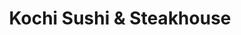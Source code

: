 ---
layout: place
title: Kochi Sushi & Steakhouse
permalink: /rhode-island/cranston/kochi-sushi-steakhouse.html
stateAbbr: RI
stateName: Rhode Island
cityName: Cranston
seo:
  type: restaurant
  links: https://www.kochicranston.com/
place_id: ChIJDUN_ScJI5IkRxyz9hPnI3HQ
photos:
  - name: >-
      places/ChIJDUN_ScJI5IkRxyz9hPnI3HQ/photos/AeeoHcJoT24CxsyAWqrO4vY9hnAASMcD9DrGWZ-cXsyT9NfZhQM6Pa2qLOhhoWxaFWFSNty0gupJTBxCxkL_Xw9k2ewebIq-SDfJtbpX_qOQ14E9PVA2yohyJ-pNUuS9lm1Ne0juzJVdgNosmTVoJ8CSqw6TkzfcYveHDA0y2WnDicW7HNGKlJQ1u9OUvba4gcvGzxD3tiwbmMXxYOerE-FUwNNa_72M7TInVcnKVqq7ZDt2fB9pTMIZUP8jpP6U0F7ZdmhDLmGK2DuLHWxEUQq27e0eNBU_QTPgayyeCdDH1IE
    widthPx: 1440
    heightPx: 810
    authorAttributions:
      - displayName: Kochi Sushi & Steakhouse
        uri: https://maps.google.com/maps/contrib/109343481626697759306
        photoUri: >-
          https://lh3.googleusercontent.com/a-/ALV-UjWdhfUKSOqIZ9Vp912FXL9fR8wSUFvh0SSCkEPZ7BkMQyUNwg=s100-p-k-no-mo
    flagContentUri: >-
      https://www.google.com/local/imagery/report/?cb_client=maps_api_places.places_api&image_key=!1e10!2sAF1QipNLtBbtr1PXnSCrCLFJv9KDS2A8cWlFnzq_6pw&hl=en-US
    googleMapsUri: >-
      https://www.google.com/maps/place//data=!3m4!1e2!3m2!1sAF1QipNLtBbtr1PXnSCrCLFJv9KDS2A8cWlFnzq_6pw!2e10!4m2!3m1!1s0x89e448c2497f430d:0x74dcc8f984fd2cc7
  - name: >-
      places/ChIJDUN_ScJI5IkRxyz9hPnI3HQ/photos/AeeoHcJmzeaQgAm0MBiQniuSa2HN1ClWIYZS0qwwI88Kei21tF2N8t_Jgw5gkYX1NnSuUu8dbpAN1MLvlX1YNWc-GUHbmwjaDUJfnKg1lVqjM8cI6CwB_ctQsix7pWtxRBmdI2KfdVM_wWn2UpxVd32V3OcrddrgSChShyN-qIedxVkWfFcdSZtTvjFeXlV6Evt2J8XM1vsBckOJv4oSwKia333lOIOOT_E2PugzNEaHOlSh5HYVAb9O78Gue9PAxfRvfLgXVZpyRJHsXYbaBEFLfpkuX9ZQ2y9kJes0tDbjQDMFHtQIRFQ2GN9I-knr9tmD5vweX9aeJ2HcklPPK0orkuQVYrxb2r-MDTfG_rdHwF9Vd8tEFswGjoQ2x-2SA3npqEyDVf-kYIMEL4JdSmQTg3SikAa9CoFWuyAXQE6O0FIRmQ
    widthPx: 4608
    heightPx: 2112
    authorAttributions:
      - displayName: Omar Catlin
        uri: https://maps.google.com/maps/contrib/101288467985884124981
        photoUri: >-
          https://lh3.googleusercontent.com/a-/ALV-UjUhOZWTqApA0bP6Bt6GfLoe49Huc3FNX0OQFumGa6FY-qw0eVfIDA=s100-p-k-no-mo
    flagContentUri: >-
      https://www.google.com/local/imagery/report/?cb_client=maps_api_places.places_api&image_key=!1e10!2sCIHM0ogKEICAgIDE2Z7FLw&hl=en-US
    googleMapsUri: >-
      https://www.google.com/maps/place//data=!3m4!1e2!3m2!1sCIHM0ogKEICAgIDE2Z7FLw!2e10!4m2!3m1!1s0x89e448c2497f430d:0x74dcc8f984fd2cc7
  - name: >-
      places/ChIJDUN_ScJI5IkRxyz9hPnI3HQ/photos/AeeoHcIwF96p-VyKI01bipIogSx6zuKDIAaBIOAB4tk71-UKHMBcrKHCCLmpGQSUEliGTonFiHWUEdyQRgi-WuU-12fn_pYBoZMnJ1Llb57htopGbWLssYNTS25mqa1kk0uD72gz9PtQUisrIqka5uIBA6Om5oGd75akJz1sNCKV1zeiJytFGlsJXcmuJlmIwyZHsn5r9fR73xWnmZQLQuW-8xAG9p1qmY6oeCHE5MQfN1ylqz2wb0FmvwtDXqVWj2bEZtq7VgIcNye7JqqvKsKSs0101WyU3PiwFlhAluae2JD-O5Sx0KWvfywVD318zM918cJHlFzjCKsp3W5J75I7ZCPvdb4A3siQ8sCVYUxXxhdc6kqAQCHQDsbGqfbmEB-ueXCLyz5A7DsNnAFVcfA7mJIxEgtsL709g6O7WuIuHU7Yr542
    widthPx: 4624
    heightPx: 3472
    authorAttributions:
      - displayName: Christine Reegzzz
        uri: https://maps.google.com/maps/contrib/103113408950043501403
        photoUri: >-
          https://lh3.googleusercontent.com/a-/ALV-UjUsYdh-PxBk43cTlY_AspgDE3H4YqFpIN3Ugv2clvjYGBbPY4Hpyg=s100-p-k-no-mo
    flagContentUri: >-
      https://www.google.com/local/imagery/report/?cb_client=maps_api_places.places_api&image_key=!1e10!2sCIHM0ogKEICAgID97rO4hwE&hl=en-US
    googleMapsUri: >-
      https://www.google.com/maps/place//data=!3m4!1e2!3m2!1sCIHM0ogKEICAgID97rO4hwE!2e10!4m2!3m1!1s0x89e448c2497f430d:0x74dcc8f984fd2cc7
  - name: >-
      places/ChIJDUN_ScJI5IkRxyz9hPnI3HQ/photos/AeeoHcIdnnxpFFSk5f_7cgBBnvT-zsF9v86hquuA0OJRYdnhyMTWF3-XbWO0oSTpYBuOQzAVHDmbq5HjTfJMLRTMLSRf4naXdbvK5t3d0Q4jiDyMFBIS_FqMBNW4t2o45buUL5Orxa2ajQToM2_f7zaeCHy1ehpnwq-E0mfe8W9IyiSbQ_TgwV10CyuGo7AZik5SgjfB_8AoXotyEwSbBnp8QvvsMY65y_-MV0PfnzleVl20WKAa-8b80fSL5aXNtFhaty27fYnMrD-StR4RqlC9I7fhRvSxPiF1Ect2GwZRhxlWYOW-Yx5ktHpsFdPIILZe1wwS4zfJffqTdKHISqIeiwpVqJtPUdgD6Kk5QeDlZwbk1kPeiAuwhJFf--x6MDtICSvaiSGoO62RNuOpCNr05GZ4XKahJTyoOtCWkE7y3ZuR8Egh
    widthPx: 4032
    heightPx: 3024
    authorAttributions:
      - displayName: Juliette Pinto
        uri: https://maps.google.com/maps/contrib/108256437514909402211
        photoUri: >-
          https://lh3.googleusercontent.com/a/ACg8ocKgtkopcjPWwJZUhMoZ3UXdzhsnpNaMHQfQ-eAHN4D5QcauE27q=s100-p-k-no-mo
    flagContentUri: >-
      https://www.google.com/local/imagery/report/?cb_client=maps_api_places.places_api&image_key=!1e10!2sCIHM0ogKEICAgICb_tD4rwE&hl=en-US
    googleMapsUri: >-
      https://www.google.com/maps/place//data=!3m4!1e2!3m2!1sCIHM0ogKEICAgICb_tD4rwE!2e10!4m2!3m1!1s0x89e448c2497f430d:0x74dcc8f984fd2cc7
  - name: >-
      places/ChIJDUN_ScJI5IkRxyz9hPnI3HQ/photos/AeeoHcKKT7wvxWTAE8_p28M3rRRCArR51t4PsIvnx4JI5tinM6BqttjepHAzeP1rN96Q12e-5WXGQkXu893DjyA2f9dwNggVssCb-21ok4GytqEqQHffKsquECgMJCWxAc7xACBrsNpVFArmJxoiahMxXSRj16cK699a3oPrI-F5oK3Tjfbb52E7Bfbmu74vLRH1GZ3gaHh4UGAsr5JIssWqf55GdkxWrDJ1QetHQ_eNdCpoVJIsT8gHdwL53ZNSwBccmxWni4y41-5rIebZvM5S10KDdL8Zde0jRfQcSfGqj6k-cUwCV_98J_VTzugFMHurF-fppzdMp6FGFnjcFn0KTMskx3oBDqA6C8yegqInz6u9PfCfauo9hqaBceD9MCRObaTAvZzqBvHBbSOEf-sX77zPqFXKNWGd8krmlW-dvBlUbQ
    widthPx: 3000
    heightPx: 4000
    authorAttributions:
      - displayName: Kyle McCombs
        uri: https://maps.google.com/maps/contrib/107439707826932013447
        photoUri: >-
          https://lh3.googleusercontent.com/a-/ALV-UjWOU6VOSdHNnUuWAMu5tFQM-gd-Zb2vlCq8yDYKp5xUOulN6YaZLQ=s100-p-k-no-mo
    flagContentUri: >-
      https://www.google.com/local/imagery/report/?cb_client=maps_api_places.places_api&image_key=!1e10!2sCIHM0ogKEICAgICvqa2_Fg&hl=en-US
    googleMapsUri: >-
      https://www.google.com/maps/place//data=!3m4!1e2!3m2!1sCIHM0ogKEICAgICvqa2_Fg!2e10!4m2!3m1!1s0x89e448c2497f430d:0x74dcc8f984fd2cc7
  - name: >-
      places/ChIJDUN_ScJI5IkRxyz9hPnI3HQ/photos/AeeoHcLPkuYQ9fyxWGKkkpWF6MN14EjSqDc7JSEaA0fcKgfoFmr5yJWnWtAvBx25cWw0v4p-mfwTBIn7Klkf19lenr2Dw5snrSZYGcj8-X0Eeou7boZC6PSyLLgOSySCGkjlhJSOww2E-ZcQz5xYdICKH-RVu73EO_dKMizS4pU6TCVtnMxRxoisPXS-kqKvKmf2cPEQNKxE7g-TWjnaXtX-DNSnIe7zfjmFC5AGpXQdnTt_7Zn6f0Kfyv-tJKHv2-ZW0Oct1kMVvKWR5bozT6FYWT24POQOPKI6e__EeYNXD_KotJoixlNr7t2jNUVYlT8UJthO1dCuqRwi-25gRDaj4-F0ZpU0J8hOZXMB1PyaFwhZHh1qsDYUt5ffJBbj0gvx8IEMVHOwpbG956hNWsZeDhWrfl6mvFLPY706Qg3jPK9neuw
    widthPx: 3600
    heightPx: 4800
    authorAttributions:
      - displayName: Chris Davidson
        uri: https://maps.google.com/maps/contrib/115130496075478722813
        photoUri: >-
          https://lh3.googleusercontent.com/a-/ALV-UjXTMCNI6r9aJSPDLb9-4DPkL1s2wR_L0cIVpAEC6XHFPNyQsvgWJg=s100-p-k-no-mo
    flagContentUri: >-
      https://www.google.com/local/imagery/report/?cb_client=maps_api_places.places_api&image_key=!1e10!2sCIHM0ogKEICAgMCw8YmbwgE&hl=en-US
    googleMapsUri: >-
      https://www.google.com/maps/place//data=!3m4!1e2!3m2!1sCIHM0ogKEICAgMCw8YmbwgE!2e10!4m2!3m1!1s0x89e448c2497f430d:0x74dcc8f984fd2cc7
  - name: >-
      places/ChIJDUN_ScJI5IkRxyz9hPnI3HQ/photos/AeeoHcJPeTd71dx6g-qjRLa7mIv9yRpm0irMI1-XhF5DznPUipgZ4wH6XDaXnbnBLJEq_l5dmdkshEUM6y-mvWVss6tA6abwF6-Bjt2x8OnAl-_sABfi0l7CX1ECKq1-h9T6aRlOsGSyqUrmiJVl8WdBExaDEjJrxszQvtV8Gzqj_BxszKI7Wl1h7zoD513BO9oL9XqmDct3a2sTmAf-FrCvJnDLRVguEV_qAcJmclSMXJs4CjRSkk0S4rfjqmsxo0dxVZc6HE-JEtTljTDHfzbMbeeL2-AwXLunOzUi80jpUclEs_zqSdqYXrgabvizdLxaa0wKld2dE7Bdivr1hnfXD2xS7SrSRjd40zj10_xHWBCFB2l-VKkzuVL0DQCGaYEGCOGcKiuV-9VuVfBO0N0878dqrvRBu5qTbtNz-OuO7K7dRUw
    widthPx: 4048
    heightPx: 3036
    authorAttributions:
      - displayName: Hart
        uri: https://maps.google.com/maps/contrib/113802176952313863390
        photoUri: >-
          https://lh3.googleusercontent.com/a-/ALV-UjUenZsFTRoETYg1bsxL1Y5gNmCc6qT88Q-BbG3jnu5BpQzjZhI=s100-p-k-no-mo
    flagContentUri: >-
      https://www.google.com/local/imagery/report/?cb_client=maps_api_places.places_api&image_key=!1e10!2sCIHM0ogKEICAgIC4nr_R-AE&hl=en-US
    googleMapsUri: >-
      https://www.google.com/maps/place//data=!3m4!1e2!3m2!1sCIHM0ogKEICAgIC4nr_R-AE!2e10!4m2!3m1!1s0x89e448c2497f430d:0x74dcc8f984fd2cc7
  - name: >-
      places/ChIJDUN_ScJI5IkRxyz9hPnI3HQ/photos/AeeoHcIguXpZFhmZ1XSphVKzXqcSmjjKTjZMVKTIoPGocAurVRy_2Wr8pZ_gnKyevM2TsueQuSQeTmLkPcPcR18NkYmizUhux5ob1yDfFpnsSBEn8USD3APsKBG210mCj8qN9zzRWoCg06gzlQyNg9d1VsGGNuekHEYuOhdpVbeckSyReSJeNgJRI-6thWS0BYLQPH39UmgLunnJyD204zrR5Ib0J5UUxj7FTliKlAjvsSgyLfcGSoe0CW3UDHkIJU9zaJ88uwOHk-W6y1ARoxi-Z4EkJK9Tfc0vXeZBNEJpMqfpkvHU9JRwYpllhVYVD6a0Hib1Cdbyoo7eS-h_V8bsuIBuK19yRpJQ7ay0bHn04sS7Hv_13WWofRwkDw09iqO67rD6JYtRhBxKehj6DLrYpLZdxOuGjB5bey0nzrILqAeixQ
    widthPx: 3600
    heightPx: 4800
    authorAttributions:
      - displayName: Chris Davidson
        uri: https://maps.google.com/maps/contrib/115130496075478722813
        photoUri: >-
          https://lh3.googleusercontent.com/a-/ALV-UjXTMCNI6r9aJSPDLb9-4DPkL1s2wR_L0cIVpAEC6XHFPNyQsvgWJg=s100-p-k-no-mo
    flagContentUri: >-
      https://www.google.com/local/imagery/report/?cb_client=maps_api_places.places_api&image_key=!1e10!2sCIHM0ogKEICAgMCw8YmbQg&hl=en-US
    googleMapsUri: >-
      https://www.google.com/maps/place//data=!3m4!1e2!3m2!1sCIHM0ogKEICAgMCw8YmbQg!2e10!4m2!3m1!1s0x89e448c2497f430d:0x74dcc8f984fd2cc7
  - name: >-
      places/ChIJDUN_ScJI5IkRxyz9hPnI3HQ/photos/AeeoHcIguR2pvrEtfIaJ2RQLD7n-BB6rsd_lpBVg9VlWFwE0SiuSR4qIjVW0A91v0weUCLr3bb6hqBPDGs5ckQ3GfCgdrWUHTceVfmIKbvTu9LeJvmmlre8sAZijGIPbCluPXd_GFgRLpV7HreTcYD7feukFsWavSgyz8wIhUpyiFPHOmHQT-kmSFQqhgOhWNrgYoamC5z5cxqAqagQmgYTfj89EY3DZNw7d2xsycxbC5VxR2XHJWKb6UWbXHQQSBwNZR3qzneDAT7QsFiO5L5EQRogpGK6q_E8UcwcBteNHwu8McKlivnmCbEAXpb1l0MNGvghpxG7K271hNVwAF6uN32Dwwe3J0PfYGBmCxlnpJgo3j4pjSK5jx9ojagm042qlCLKc763r0SPjCIl9hXCsO6qEyEQHPbh6AMFyR-JUlF3U3A
    widthPx: 4000
    heightPx: 3000
    authorAttributions:
      - displayName: Yenffry Portes
        uri: https://maps.google.com/maps/contrib/100771377604087168449
        photoUri: >-
          https://lh3.googleusercontent.com/a-/ALV-UjUAE_l6LDJnHHHK4lrKqfn5Oh4yiT7kHc03L2OJrSIbT57YXLvr=s100-p-k-no-mo
    flagContentUri: >-
      https://www.google.com/local/imagery/report/?cb_client=maps_api_places.places_api&image_key=!1e10!2sCIHM0ogKEICAgICD_cTqIQ&hl=en-US
    googleMapsUri: >-
      https://www.google.com/maps/place//data=!3m4!1e2!3m2!1sCIHM0ogKEICAgICD_cTqIQ!2e10!4m2!3m1!1s0x89e448c2497f430d:0x74dcc8f984fd2cc7
  - name: >-
      places/ChIJDUN_ScJI5IkRxyz9hPnI3HQ/photos/AeeoHcKibcblsPyrp1Q2xyWvgqMjJ51tVJZabA7Jb96C7H9UKN49FzcO8BLh7dPYuXbXj3I-k9N8EmacXACUUfiH8F6nt90jpWtzbanG3vZEH281hn_JUhN59vCvBx0CwAI0kK2S1ed4oRu704gGO9v6fvwNF6Y19Xlr92R1FETNSc87ABHXRNRXfIvY2OC_Ke3RC7b5Tl7mQVnrLVjSB9EKx50bNBZ5thXReet8YTLoKXWiZ-4ghkOFinhNG9s_OUV_3AAWYawyyGIeKI5gUz1ik8tasjgeNfsrgybActRd9h88hbESgijvAGhs7BuyItSyEQldkwGdXY6MA2pauVlHx6xfXRO5s6YDowtIXmbfG0y4wcJ1vLc7Xr9mvlLMU6p0pbzgVajn-Yhe2IqK4YuoFzU6WBxAQaeSIL09XXWPnyI6RCpo
    widthPx: 3000
    heightPx: 4000
    authorAttributions:
      - displayName: STUDIO PERSONAL
        uri: https://maps.google.com/maps/contrib/112933107357587245341
        photoUri: >-
          https://lh3.googleusercontent.com/a-/ALV-UjXx8B-9GCzvCbeA80G17tRgnqJz5dPokr8Iddrz32vwQNOryrCO2Q=s100-p-k-no-mo
    flagContentUri: >-
      https://www.google.com/local/imagery/report/?cb_client=maps_api_places.places_api&image_key=!1e10!2sCIHM0ogKEICAgIDP1djC9AE&hl=en-US
    googleMapsUri: >-
      https://www.google.com/maps/place//data=!3m4!1e2!3m2!1sCIHM0ogKEICAgIDP1djC9AE!2e10!4m2!3m1!1s0x89e448c2497f430d:0x74dcc8f984fd2cc7
address: 1800 Plainfield Pike, Cranston, RI 02921, USA
street: 1800 Plainfield Pike
city: Cranston
state: RI
zip: '02921'
country: USA
neighborhood: null
latitude: '41.789208'
longitude: '-71.498711'
accessibility_options:
  wheelchairAccessibleParking: true
  wheelchairAccessibleEntrance: true
  wheelchairAccessibleRestroom: true
  wheelchairAccessibleSeating: true
business_status: OPERATIONAL
name: Kochi Sushi & Steakhouse
google_maps_links:
  directionsUri: >-
    https://www.google.com/maps/dir//''/data=!4m7!4m6!1m1!4e2!1m2!1m1!1s0x89e448c2497f430d:0x74dcc8f984fd2cc7!3e0
  placeUri: https://maps.google.com/?cid=8420826377279581383
  writeAReviewUri: >-
    https://www.google.com/maps/place//data=!4m3!3m2!1s0x89e448c2497f430d:0x74dcc8f984fd2cc7!12e1
  reviewsUri: >-
    https://www.google.com/maps/place//data=!4m4!3m3!1s0x89e448c2497f430d:0x74dcc8f984fd2cc7!9m1!1b1
  photosUri: >-
    https://www.google.com/maps/place//data=!4m3!3m2!1s0x89e448c2497f430d:0x74dcc8f984fd2cc7!10e5
primary_type: Japanese Restaurant
opening_hours:
  regular: null
  current: null
secondary_opening_hours:
  regular:
    weekdayDescriptions: null
    type: null
  current:
    weekdayDescriptions: null
    type: null
phone: (401) 944-8989
price_level: PRICE_LEVEL_MODERATE
price_range: $20 &ndash; $30
rating: '4.5'
rating_count: 0
website: https://www.kochicranston.com/
description: >-
  Experience Kochi Sushi & Steakhouse in Cranston, Rhode Island$$$Kochi Sushi &
  Steakhouse in Cranston, Rhode Island, stands out as a relaxed spot for
  enjoying authentic Japanese flavors, featuring a variety of fresh sushi and
  hibachi options that cater to diverse tastes. This welcoming restaurant boasts
  a full bar with creative cocktails, making it ideal for casual dinners or
  gatherings with friends. Patrons appreciate the accessible layout and ample
  parking, ensuring a hassle-free visit for everyone. The menu highlights
  generous portions at reasonable prices, blending traditional dishes with
  innovative twists. Whether you're seeking a cozy atmosphere for a quick meal
  or exploring top Japanese cuisine locally, this spot delivers a satisfying
  experience.
generative_summary: >-
  Experience Kochi Sushi & Steakhouse in Cranston, Rhode Island$$$Kochi Sushi &
  Steakhouse in Cranston, Rhode Island, stands out as a relaxed spot for
  enjoying authentic Japanese flavors, featuring a variety of fresh sushi and
  hibachi options that cater to diverse tastes. This welcoming restaurant boasts
  a full bar with creative cocktails, making it ideal for casual dinners or
  gatherings with friends. Patrons appreciate the accessible layout and ample
  parking, ensuring a hassle-free visit for everyone. The menu highlights
  generous portions at reasonable prices, blending traditional dishes with
  innovative twists. Whether you're seeking a cozy atmosphere for a quick meal
  or exploring top Japanese cuisine locally, this spot delivers a satisfying
  experience.
generative_disclosure: Summarized by AI using the Grok-3-Mini model.
reviews:
  - name: >-
      places/ChIJDUN_ScJI5IkRxyz9hPnI3HQ/reviews/ChdDSUhNMG9nS0VJQ0FnTUN3OFltYl9BRRAB
    relativePublishTimeDescription: 3 weeks ago
    rating: 4
    text:
      text: >-
        This is a very decent Asian place in a shopping center! We were
        pleasantly surprised with the quality of all of the food that we got,
        and the service was outstanding.
      languageCode: en
    originalText:
      text: >-
        This is a very decent Asian place in a shopping center! We were
        pleasantly surprised with the quality of all of the food that we got,
        and the service was outstanding.
      languageCode: en
    authorAttribution:
      displayName: Chris Davidson
      uri: https://www.google.com/maps/contrib/115130496075478722813/reviews
      photoUri: >-
        https://lh3.googleusercontent.com/a-/ALV-UjXTMCNI6r9aJSPDLb9-4DPkL1s2wR_L0cIVpAEC6XHFPNyQsvgWJg=s128-c0x00000000-cc-rp-mo-ba3
    publishTime: '2025-03-19T15:29:38.218308Z'
    flagContentUri: >-
      https://www.google.com/local/review/rap/report?postId=ChdDSUhNMG9nS0VJQ0FnTUN3OFltYl9BRRAB&d=17924085&t=1
    googleMapsUri: >-
      https://www.google.com/maps/reviews/data=!4m6!14m5!1m4!2m3!1sChdDSUhNMG9nS0VJQ0FnTUN3OFltYl9BRRAB!2m1!1s0x89e448c2497f430d:0x74dcc8f984fd2cc7
  - name: >-
      places/ChIJDUN_ScJI5IkRxyz9hPnI3HQ/reviews/ChdDSUhNMG9nS0VJQ0FnSUNiX3RENGp3RRAB
    relativePublishTimeDescription: 8 months ago
    rating: 5
    text:
      text: >-
        Delicious food with great staff!! We randomly stopped here on our way
        home from vacation and it did not disappoint. If we are back in this
        area again we will make sure to stop by!
      languageCode: en
    originalText:
      text: >-
        Delicious food with great staff!! We randomly stopped here on our way
        home from vacation and it did not disappoint. If we are back in this
        area again we will make sure to stop by!
      languageCode: en
    authorAttribution:
      displayName: Juliette Pinto
      uri: https://www.google.com/maps/contrib/108256437514909402211/reviews
      photoUri: >-
        https://lh3.googleusercontent.com/a/ACg8ocKgtkopcjPWwJZUhMoZ3UXdzhsnpNaMHQfQ-eAHN4D5QcauE27q=s128-c0x00000000-cc-rp-mo
    publishTime: '2024-07-27T16:36:36.096348Z'
    flagContentUri: >-
      https://www.google.com/local/review/rap/report?postId=ChdDSUhNMG9nS0VJQ0FnSUNiX3RENGp3RRAB&d=17924085&t=1
    googleMapsUri: >-
      https://www.google.com/maps/reviews/data=!4m6!14m5!1m4!2m3!1sChdDSUhNMG9nS0VJQ0FnSUNiX3RENGp3RRAB!2m1!1s0x89e448c2497f430d:0x74dcc8f984fd2cc7
  - name: >-
      places/ChIJDUN_ScJI5IkRxyz9hPnI3HQ/reviews/ChdDSUhNMG9nS0VJQ0FnSURmOFBuZTdBRRAB
    relativePublishTimeDescription: 3 months ago
    rating: 4
    text:
      text: >-
        This has become our new favorite spot for Chinese food.  We love the
        fact u can get regular Chinese that is good and they also have fantastic
        sushi. The rolls are very big.  Price wise it's better than other sushi
        places.  Highly recommend
      languageCode: en
    originalText:
      text: >-
        This has become our new favorite spot for Chinese food.  We love the
        fact u can get regular Chinese that is good and they also have fantastic
        sushi. The rolls are very big.  Price wise it's better than other sushi
        places.  Highly recommend
      languageCode: en
    authorAttribution:
      displayName: Michael Venagro
      uri: https://www.google.com/maps/contrib/115310835082593822815/reviews
      photoUri: >-
        https://lh3.googleusercontent.com/a-/ALV-UjVMR5Aagkq2qZHzg2CWrT9WbbUqgAkh1ePdYG-54goDaIB-R0we=s128-c0x00000000-cc-rp-mo-ba3
    publishTime: '2025-01-03T15:02:24.468187Z'
    flagContentUri: >-
      https://www.google.com/local/review/rap/report?postId=ChdDSUhNMG9nS0VJQ0FnSURmOFBuZTdBRRAB&d=17924085&t=1
    googleMapsUri: >-
      https://www.google.com/maps/reviews/data=!4m6!14m5!1m4!2m3!1sChdDSUhNMG9nS0VJQ0FnSURmOFBuZTdBRRAB!2m1!1s0x89e448c2497f430d:0x74dcc8f984fd2cc7
  - name: >-
      places/ChIJDUN_ScJI5IkRxyz9hPnI3HQ/reviews/ChZDSUhNMG9nS0VJQ0FnSUNaanIzbFlREAE
    relativePublishTimeDescription: a year ago
    rating: 5
    text:
      text: >-
        I've been here twice now and both times were fantastic. I've tried sushi
        at many places in RI, and I honestly believe Kochi's is the best.
        Signature rolls are great quality, great price and huge! Magic roll and
        Out of Control roll were so good. Can't wait to try more.
      languageCode: en
    originalText:
      text: >-
        I've been here twice now and both times were fantastic. I've tried sushi
        at many places in RI, and I honestly believe Kochi's is the best.
        Signature rolls are great quality, great price and huge! Magic roll and
        Out of Control roll were so good. Can't wait to try more.
      languageCode: en
    authorAttribution:
      displayName: Julie Masci
      uri: https://www.google.com/maps/contrib/115763850137906006506/reviews
      photoUri: >-
        https://lh3.googleusercontent.com/a/ACg8ocLS1re3inGIo7hWJ8PtvFfBxp2VjD-0lRx33h6vBD2HmxA19w=s128-c0x00000000-cc-rp-mo
    publishTime: '2023-09-10T14:18:54.498384Z'
    flagContentUri: >-
      https://www.google.com/local/review/rap/report?postId=ChZDSUhNMG9nS0VJQ0FnSUNaanIzbFlREAE&d=17924085&t=1
    googleMapsUri: >-
      https://www.google.com/maps/reviews/data=!4m6!14m5!1m4!2m3!1sChZDSUhNMG9nS0VJQ0FnSUNaanIzbFlREAE!2m1!1s0x89e448c2497f430d:0x74dcc8f984fd2cc7
  - name: >-
      places/ChIJDUN_ScJI5IkRxyz9hPnI3HQ/reviews/ChdDSUhNMG9nS0VJQ0FnSURIdGVIXzRnRRAB
    relativePublishTimeDescription: 6 months ago
    rating: 5
    text:
      text: >-
        Delicious food!! We are regulars here and everything is always fresh,
        always delicious. Atmosphere is cozy and staff is always so nice!
      languageCode: en
    originalText:
      text: >-
        Delicious food!! We are regulars here and everything is always fresh,
        always delicious. Atmosphere is cozy and staff is always so nice!
      languageCode: en
    authorAttribution:
      displayName: Alyssa St Pierre
      uri: https://www.google.com/maps/contrib/100176871416273630542/reviews
      photoUri: >-
        https://lh3.googleusercontent.com/a/ACg8ocLaZ7yuQhSgWKT9B0FuBKYSCCs0LyLILr8URxUuQp0YtWbkaA=s128-c0x00000000-cc-rp-mo
    publishTime: '2024-09-18T16:03:46.034173Z'
    flagContentUri: >-
      https://www.google.com/local/review/rap/report?postId=ChdDSUhNMG9nS0VJQ0FnSURIdGVIXzRnRRAB&d=17924085&t=1
    googleMapsUri: >-
      https://www.google.com/maps/reviews/data=!4m6!14m5!1m4!2m3!1sChdDSUhNMG9nS0VJQ0FnSURIdGVIXzRnRRAB!2m1!1s0x89e448c2497f430d:0x74dcc8f984fd2cc7
review_summary: >-
  What Customers Love About the Reviews$$$Visitors often rave about the
  delicious and fresh Asian dishes at this spot, with many highlighting the
  standout sushi rolls that offer great value and generous sizes. Folks
  appreciate the consistently friendly service and cozy vibe, which make every
  meal feel welcoming and enjoyable. Reviewers frequently note that the food
  quality exceeds expectations, especially for those looking for affordable yet
  flavorful options in the area. Overall, it's clear that regulars return for
  the reliable taste and atmosphere, making it a solid choice for anyone craving
  a casual dining experience. While opinions are mostly positive, some mention
  it's a great find for everyday meals without needing anything overly fancy.
review_disclosure: Summarized by AI using the Grok-3-Mini model.
parking_options:
  freeParkingLot: true
  freeStreetParking: true
  valetParking: false
payment_options:
  acceptsCreditCards: true
  acceptsDebitCards: true
  acceptsCashOnly: false
  acceptsNfc: true
allow_dogs: null
curbside_pickup: null
delivery: true
dine_in: true
good_for_children: true
good_for_groups: true
good_for_sports: false
live_music: false
menu_for_children: true
outdoor_seating: false
reservable: true
restroom: true
serves_beer: true
serves_breakfast: false
serves_brunch: null
serves_cocktails: true
serves_coffee: null
serves_dinner: true
serves_dessert: true
serves_lunch: true
serves_vegetarian_food: true
serves_wine: true
takeout: true
update_category: pro
places_description: null

---